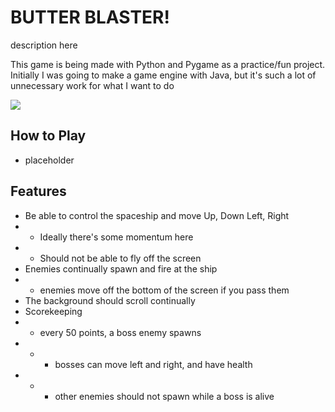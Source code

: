 # BUTTER BLASTER!
description here

This game is being made with Python and Pygame as a practice/fun project.
Initially I was going to make a game engine with Java, but it's such a lot of unnecessary work for what I want to do

![](https://cdn.discordapp.com/attachments/898665681778774127/1088324107969515591/pancakedave.png)

## How to Play

* placeholder

## Features

* Be able to control the spaceship and move Up, Down Left, Right
* * Ideally there's some momentum here
* * Should not be able to fly off the screen
* Enemies continually spawn and fire at the ship
* * enemies move off the bottom of the screen if you pass them
* The background should scroll continually
* Scorekeeping
* * every 50 points, a boss enemy spawns
* * * bosses can move left and right, and have health
* * * other enemies should not spawn while a boss is alive

